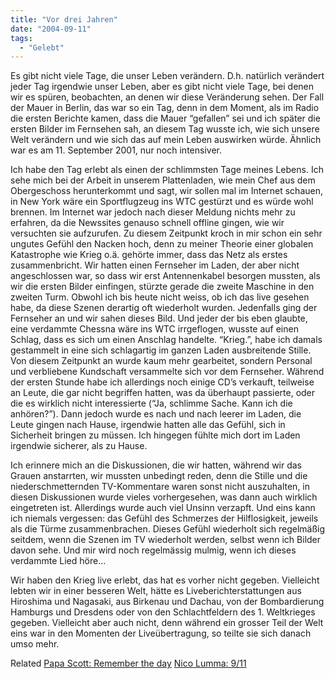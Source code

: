 ```yaml
---
title: "Vor drei Jahren"
date: "2004-09-11"
tags:
  - "Gelebt"
---
```


Es gibt nicht viele Tage, die unser Leben verändern. D.h. natürlich verändert jeder Tag irgendwie unser Leben, aber es gibt nicht viele Tage, bei denen wir es spüren, beobachten, an denen wir diese Veränderung sehen. Der Fall der Mauer in Berlin, das war so ein Tag, denn in dem Moment, als im Radio die ersten Berichte kamen, dass die Mauer “gefallen” sei und ich später die ersten Bilder im Fernsehen sah, an diesem Tag wusste ich, wie sich unsere Welt verändern und wie sich das auf mein Leben auswirken würde. Ähnlich war es am 11. September 2001, nur noch intensiver.

Ich habe den Tag erlebt als einen der schlimmsten Tage meines Lebens. Ich sehe mich bei der Arbeit in unserem Plattenladen, wie mein Chef aus dem Obergeschoss herunterkommt und sagt, wir sollen mal im Internet schauen, in New York wäre ein Sportflugzeug ins WTC gestürzt und es würde wohl brennen. Im Internet war jedoch nach dieser Meldung nichts mehr zu erfahren, da die Newssites genauso schnell offline gingen, wie wir versuchten sie aufzurufen. Zu diesem Zeitpunkt kroch in mir schon ein sehr ungutes Gefühl den Nacken hoch, denn zu meiner Theorie einer globalen Katastrophe wie Krieg o.ä. gehörte immer, dass das Netz als erstes zusammenbricht. Wir hatten einen Fernseher im Laden, der aber nicht angeschlossen war, so dass wir erst Antennenkabel besorgen mussten, als wir die ersten Bilder einfingen, stürzte gerade die zweite Maschine in den zweiten Turm. Obwohl ich bis heute nicht weiss, ob ich das live gesehen habe, da diese Szenen derartig oft wiederholt wurden. Jedenfalls ging der Fernseher an und wir sahen dieses Bild. Und jeder der bis eben glaubte, eine verdammte Chessna wäre ins WTC irrgeflogen, wusste auf einen Schlag, dass es sich um einen Anschlag handelte. “Krieg.”, habe ich damals gestammelt in eine sich schlagartig im ganzen Laden ausbreitende Stille. Von diesem Zeitpunkt an wurde kaum mehr gearbeitet, sondern Personal und verbliebene Kundschaft versammelte sich vor dem Fernseher. Während der ersten Stunde habe ich allerdings noch einige CD’s verkauft, teilweise an Leute, die gar nicht begriffen hatten, was da überhaupt passierte, oder die es wirklich nicht interessierte (“Ja, schlimme Sache. Kann ich die anhören?”). Dann jedoch wurde es nach und nach leerer im Laden, die Leute gingen nach Hause, irgendwie hatten alle das Gefühl, sich in Sicherheit bringen zu müssen. Ich hingegen fühlte mich dort im Laden irgendwie sicherer, als zu Hause.

Ich erinnere mich an die Diskussionen, die wir hatten, während wir das Grauen anstarrten, wir mussten unbedingt reden, denn die Stille und die niederschmetternden TV-Kommentare waren sonst nicht auszuhalten, in diesen Diskussionen wurde vieles vorhergesehen, was dann auch wirklich eingetreten ist. Allerdings wurde auch viel Unsinn verzapft. Und eins kann ich niemals vergessen: das Gefühl des Schmerzes der Hilflosigkeit, jeweils als die Türme zusammenbrachen. Dieses Gefühl wiederholt sich regelmäßig seitdem, wenn die Szenen im TV wiederholt werden, selbst wenn ich Bilder davon sehe. Und mir wird noch regelmässig mulmig, wenn ich dieses verdammte Lied höre…

Wir haben den Krieg live erlebt, das hat es vorher nicht gegeben. Vielleicht lebten wir in einer besseren Welt, hätte es Liveberichterstattungen aus Hiroshima und Nagasaki, aus Birkenau und Dachau, von der Bombardierung Hamburgs und Dresdens oder von den Schlachtfeldern des 1. Weltkrieges gegeben. Vielleicht aber auch nicht, denn während ein grosser Teil der Welt eins war in den Momenten der Liveübertragung, so teilte sie sich danach umso mehr.

Related [Papa Scott: Remember the day](http://www.papascott.de/archives/2004/09/11/remember-the-day/) [Nico Lumma: 9/11](http://lumma.de/eintrag.php?id=631)

